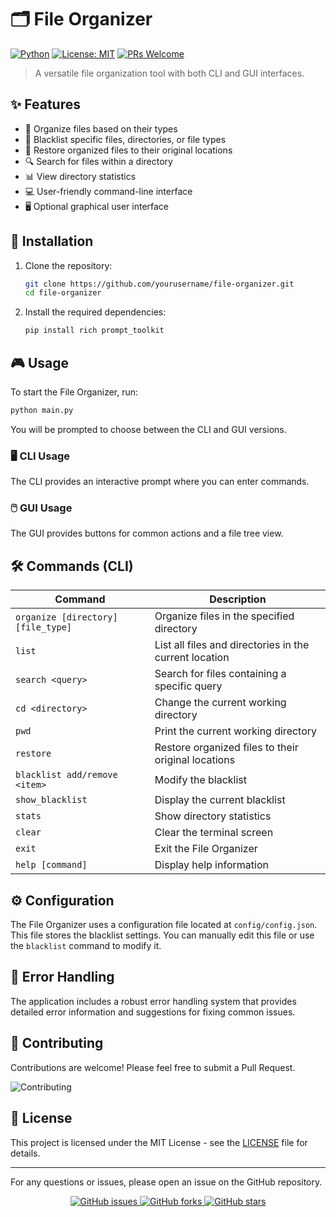 # 🗂️ File Organizer

[![Python](https://img.shields.io/badge/Python-3.7%2B-blue.svg)](https://www.python.org/downloads/)
[![License: MIT](https://img.shields.io/badge/License-MIT-yellow.svg)](https://opensource.org/licenses/MIT)
[![PRs Welcome](https://img.shields.io/badge/PRs-welcome-brightgreen.svg?style=flat-square)](http://makeapullrequest.com)

> A versatile file organization tool with both CLI and GUI interfaces.

## ✨ Features

- 📁 Organize files based on their types
- 🚫 Blacklist specific files, directories, or file types
- 🔄 Restore organized files to their original locations
- 🔍 Search for files within a directory
- 📊 View directory statistics
- 💻 User-friendly command-line interface
- 🖥️ Optional graphical user interface

## 🚀 Installation

1. Clone the repository:
   ```bash
   git clone https://github.com/yourusername/file-organizer.git
   cd file-organizer
   ```

2. Install the required dependencies:
   ```bash
   pip install rich prompt_toolkit
   ```

## 🎮 Usage

To start the File Organizer, run:
```bash
python main.py
```

You will be prompted to choose between the CLI and GUI versions.

### 🖥️ CLI Usage

The CLI provides an interactive prompt where you can enter commands.

### 🖱️ GUI Usage

The GUI provides buttons for common actions and a file tree view.

## 🛠️ Commands (CLI)

| Command | Description |
|---------|-------------|
| `organize [directory] [file_type]` | Organize files in the specified directory |
| `list` | List all files and directories in the current location |
| `search <query>` | Search for files containing a specific query |
| `cd <directory>` | Change the current working directory |
| `pwd` | Print the current working directory |
| `restore` | Restore organized files to their original locations |
| `blacklist add/remove <item>` | Modify the blacklist |
| `show_blacklist` | Display the current blacklist |
| `stats` | Show directory statistics |
| `clear` | Clear the terminal screen |
| `exit` | Exit the File Organizer |
| `help [command]` | Display help information |

## ⚙️ Configuration

The File Organizer uses a configuration file located at `config/config.json`. This file stores the blacklist settings. You can manually edit this file or use the `blacklist` command to modify it.

## 🐛 Error Handling

The application includes a robust error handling system that provides detailed error information and suggestions for fixing common issues.

## 🤝 Contributing

Contributions are welcome! Please feel free to submit a Pull Request.

![Contributing](https://opensource.com/sites/default/files/styles/image-full-size/public/lead-images/github-universe.jpg?itok=lwRZddXA)

## 📄 License

This project is licensed under the MIT License - see the [LICENSE](LICENSE) file for details.

---

For any questions or issues, please open an issue on the GitHub repository.

<p align="center">
  <a href="https://github.com/aaru111/file-organizer/issues">
    <img src="https://img.shields.io/github/issues/aaru111/file-organizer.svg" alt="GitHub issues">
  </a>
  <a href="https://github.com/aaru111/file-organizer/network">
    <img src="https://img.shields.io/github/forks/aaru111/file-organizer.svg" alt="GitHub forks">
  </a>
  <a href="https://github.com/aaru111/file-organizer/stargazers">
    <img src="https://img.shields.io/github/stars/aaru111/file-organizer.svg" alt="GitHub stars">
  </a>
</p>

